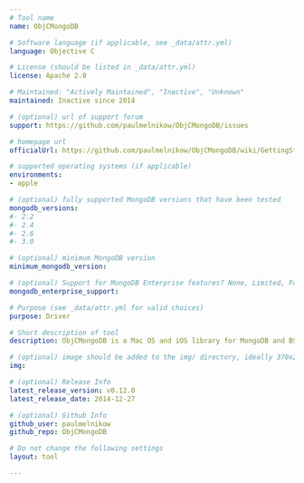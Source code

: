 ```yaml
---
# Tool name
name: ObjCMongoDB

# Software language (if applicable, see _data/attr.yml)
language: Objective C

# License (should be listed in _data/attr.yml)
license: Apache 2.0

# Maintained: "Actively Maintained", "Inactive", "Unknown"
maintained: Inactive since 2014

# (optional) url of support forum
support: https://github.com/paulmelnikow/ObjCMongoDB/issues

# homepage url
officialUrl: https://github.com/paulmelnikow/ObjCMongoDB/wiki/GettingStarted

# supported operating systems (if applicable)
environments:
- apple

# (optional) fully supported MongoDB versions that have been tested
mongodb_versions:
#- 2.2
#- 2.4
#- 2.6
#- 3.0

# (optional) minimum MongoDB version
minimum_mongodb_version:

# (optional) Support for MongoDB Enterprise features? None, Limited, Full
mongodb_enterprise_support: 

# Purpose (see _data/attr.yml for valid choices)
purpose: Driver

# Short description of tool
description: ObjCMongoDB is a Mac OS and iOS library for MongoDB and BSON based on the legacy MongoDB C driver.

# (optional) image should be added to the img/ directory, ideally 370x200px
img: 

# (optional) Release Info
latest_release_version: v0.12.0
latest_release_date: 2014-12-27

# (optional) Github Info
github_user: paulmelnikow
github_repo: ObjCMongoDB

# Do not change the following settings
layout: tool

---
```


